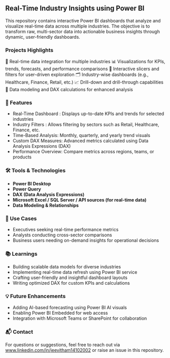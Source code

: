 ## **Real-Time Industry Insights using Power BI**

This repository contains interactive Power BI dashboards that analyze and visualize real-time data across multiple industries. The objective is to transform raw, multi-sector data into actionable business insights through dynamic, user-friendly dashboards.


### Projects Highlights

📌 Real-time data integration for multiple industries
📊 Visualizations for KPIs, trends, forecasts, and performance comparisons
🧩 Interactive slicers and filters for user-driven exploration
🗂️ Industry-wise dashboards (e.g., Healthcare, Finance, Retail, etc.)
📈 Drill-down and drill-through capabilities
🧠 Data modeling and DAX calculations for enhanced analysis


### 📁 Features

- Real-Time Dashboard : Displays up-to-date KPIs and trends for selected industries           
- Industry Filters : Allows filtering by sectors such as Retail, Healthcare, Finance, etc.
- Time-Based Analysis:  Monthly, quarterly, and yearly trend visuals
- Custom DAX Measures: Advanced metrics calculated using Data Analysis Expressions (DAX)
- Performance Overview: Compare metrics across regions, teams, or products

### 🛠️ Tools & Technologies

- **Power BI Desktop**
- **Power Query**
- **DAX (Data Analysis Expressions)**
- **Microsoft Excel / SQL Server / API sources (for real-time data)**
- **Data Modeling & Relationships**

### 📌 Use Cases

- Executives seeking real-time performance metrics
- Analysts conducting cross-sector comparisons
- Business users needing on-demand insights for operational decisions

### 📚 Learnings

- Building scalable data models for diverse industries
- Implementing real-time data refresh using Power BI service
- Crafting user-friendly and insightful dashboard layouts
- Writing optimized DAX for custom KPIs and calculations

### 💡 Future Enhancements

- Adding AI-based forecasting using Power BI AI visuals
- Enabling Power BI Embedded for web access
- Integration with Microsoft Teams or SharePoint for collaboration


 ### 📬 Contact

For questions or suggestions, feel free to reach out via www.linkedin.com/in/jeevitham14102002 or raise an issue in this repository.

